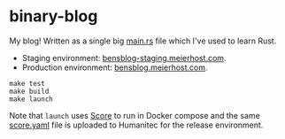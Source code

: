 # binary-blog

My blog! Written as a single big [main.rs](src/main.rs) file which I've used to learn Rust.

- Staging environment: [bensblog-staging.meierhost.com](https://bensblog-staging.meierhost.com/).
- Production environment: [bensblog.meierhost.com](https://bensblog.meierhost.com/).

```
make test
make build
make launch
```

Note that `launch` uses [Score](https://score.dev/) to run in Docker compose and the same [score.yaml](score.yaml) file is uploaded to Humanitec for the release environment.
